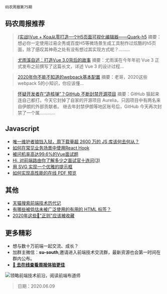 `码农周报第75期`

## 码农周报推荐

> [(实战)Vue + Koa从零打造一个H5页面可视化编辑器——Quark-h5](https://mp.weixin.qq.com/s/xgtYZ4QplfCso84BBaLkTQ)
> 摘要：想必你一定使用过易企秀或百度H5等微场景生成工具制作过炫酷的h5页面，除了感叹其神奇之处有没有想过其实现方式呢？………


> [尤雨溪自述：打造Vue 3.0背后的故事](https://mp.weixin.qq.com/s/7JauZOpNhWnxa_ZeOFg26Q)
> 摘要：尤雨溪在今年年初 Vue 3 正式发布之前撰写了这篇长文，详述 Vue 3 的设计过程…

> [2020年你不能不知道的webpack基本配置](https://www.javascriptc.com/3935.html)
> 摘要：老哥，2020这些webpack 5的小知识，你应该懂…

> [怀疑开发者在“造核弹”？GitHub 不断封禁开源项目](https://www.javascriptc.com/3876.html)
> 摘要：GitHub 狠起来连自己都打。今天它封掉了自家的开源项目 Aurelia，只因项目中有两名来自伊朗的外部贡献者。 继去年封禁伊朗等地区账号后，GitHub 今天再次封禁了一个属…………



## Javascript


- [唯一维护者锒铛入狱，周下载量超 2600 万的 JS 库该何去何从？](https://www.javascriptc.com/3870.html)
- [如何在常见业务场景中使用React Hook](https://www.javascriptc.com/3819.html)
- [被问机率高达99.6%的Vue面试题](https://www.javascriptc.com/2550.html)
- [Hi, 对前端路由你了解多少之面试官十连问(3)](https://www.javascriptc.com/2420.html)
- [用 SVG 实现一个优雅的提示框](https://mp.weixin.qq.com/s/jReoLQsNzW_rGUDbZfPtqA)
- [如何实现高性能的在线 PDF 预览](https://mp.weixin.qq.com/s/Wx_gJLrZftJ_dm2phoUf8g)


## 其他

- [天猫搜索前端技术历代记](https://juejin.im/post/5ed49aa65188254329781369)
- [有哪些被低估未被广泛使用的有用的 HTML 标签？](https://www.zhihu.com/question/396745068/answer/1262953923)
- [2020年这些🍔"正则"应该被收藏](https://juejin.im/post/5edd89936fb9a047970688a8)


## 更多精彩

- 想与数十万前端一起交流、成长？
- 加群主微信：**su-south**,邀请进入前端技术交流群，最新资源也会第一时间在群内公布。
- **[:lollipop: 去在线查看周报体验更佳](https://www.javascriptc.com/category/javascript-weekly)**

![领略前端技术前沿，阅读前端布道师](https://user-images.githubusercontent.com/18324563/100540104-2b5d5a00-3276-11eb-90b4-1a8d6a4444b8.png)

> 日期：2020.06.09
